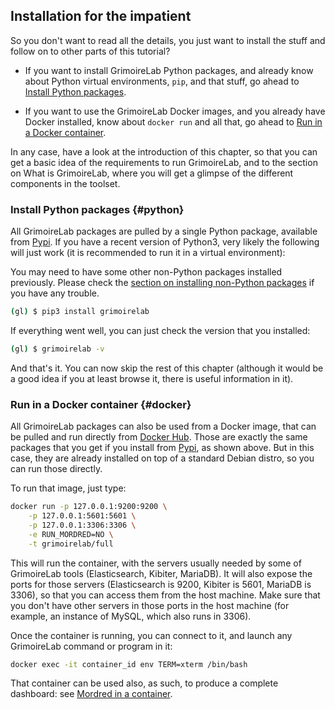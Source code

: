 ## Installation for the impatient

So you don't want to read all the details,
you just want to install the stuff and follow on
to other parts of this tutorial?

* If you want to install GrimoireLab Python packages,
and already know about Python virtual environments, `pip`,
and that stuff, go ahead to [Install Python packages](#python).

* If you want to use the GrimoireLab Docker images,
and you already have Docker installed, know about
`docker run` and all that, go ahead to [Run in a Docker container](#docker).

In any case, have a look at the introduction of this chapter,
so that you can get a basic idea of the requirements to run GrimoireLab,
and to the section on What is GrimoireLab, where you will get
a glimpse of the different components in the toolset.

### Install Python packages {#python}

All GrimoireLab packages are pulled by a single Python package,
available from [Pypi](https://pypi.org). If you have a recent version
of Python3, very likely the following will just work
(it is recommended to run it in a virtual environment):

You may need to have some other non-Python packages installed previously. 
Please check the [section on installing non-Python 
packages](install.html#non-python-pkgs) if you have any trouble.

```bash
(gl) $ pip3 install grimoirelab
```

If everything went well, you can just check the version that you installed:

```bash
(gl) $ grimoirelab -v
```

And that's it. You can now skip the rest of this chapter
(although it would be a good idea if you at least browse it,
there is useful information in it).

### Run in a Docker container {#docker}

All GrimoireLab packages can also be used from a Docker image, 
that can be pulled and run directly from [Docker Hub](https://hub.docker.com).
Those are exactly the same packages that you get if you install
from [Pypi](https://pypi.org), as shown above.
But in this case, they are already installed on top of a
standard Debian distro, so you can run those directly.

To run that image, just type:

```bash
docker run -p 127.0.0.1:9200:9200 \
    -p 127.0.0.1:5601:5601 \
    -p 127.0.0.1:3306:3306 \
    -e RUN_MORDRED=NO \
    -t grimoirelab/full
```

This will run the container, with the servers usually needed by
some of GrimoireLab tools (Elasticsearch, Kibiter, MariaDB).
It will also expose the ports for those servers
(Elasticsearch is 9200, Kibiter is 5601, MariaDB is 3306),
so that you can access them from the host machine.
Make sure that you don't have other servers in those ports
in the host machine (for example, an instance of MySQL, which
also runs in 3306).

Once the container is running, you can connect to it,
and launch any GrimoireLab command or program in it:

```bash
docker exec -it container_id env TERM=xterm /bin/bash
```

That container can be used also, as such,
to produce a complete dashboard: see
[Mordred in a container](../sirmordred/container.html).

